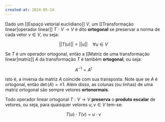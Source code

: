 ```yaml
---
created-at: 2024-05-14
---
```


Dado um [[Espaço vetorial euclidiano]] $V$, um [[Transformação linear|operador linear]] $T: V \to V$ é dito **ortogonal** se preservar a norma de cada vetor $v \in V$, ou seja:

$$||T(u)|| = ||u|| \quad \forall u \in V$$

Se $T$ é um operador ortogonal, então a [[Matriz de uma transformação linear|matriz]] $A$ da transformação $T$ é também **ortogonal**, ou seja:

$$A^{-1} = A^t$$

isto é, a inversa da matriz $A$ coincide com sua transposta. Note que se $A$ é ortogonal, então $\det(A) = \pm 1$. Além disso, as colunas (ou linhas) de uma matriz ortogonal são sempre vetores **ortonormais**.

Todo operador linear ortogonal $T:V \to V$ **preserva** o **produto escalar** de vetores, ou seja, para quaisquer vetores $u, v \in V$ tem-se:

$$T(u) \cdot T(v) = u \cdot v$$